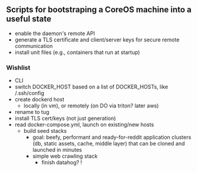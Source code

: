 ## Scripts for bootstraping a CoreOS machine into a useful state
- enable the daemon's remote API
- generate a TLS certificate and client/server keys for secure remote communication
- install unit files (e.g., containers that run at startup)
  
### Wishlist
- CLI 
- switch DOCKER_HOST based on a list of DOCKER_HOSTs, like /.ssh/config
- create dockerd host
  - locally (in vm), or remotely (on DO via triton? later aws) 
- rename to tug 
- install TLS cert/keys (not just generation)
- read docker-compose.yml, launch on existing/new hosts
  - build seed stacks 
    - goal: beefy, performant and ready-for-reddit application clusters (db, static assets, cache, middle layer) that can be cloned and launched in minutes
    - simple web crawling stack
      - finish datahog? !
